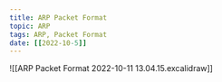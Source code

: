 ```yaml
---
title: ARP Packet Format
topic: ARP
tags: ARP, Packet Format
date: [[2022-10-5]]
---
```


![[ARP Packet Format 2022-10-11 13.04.15.excalidraw]]